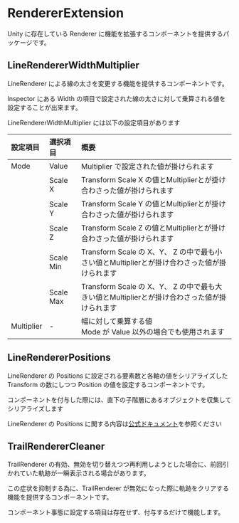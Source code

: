 # RendererExtension

Unity に存在している Renderer に機能を拡張するコンポーネントを提供するパッケージです。

## LineRendererWidthMultiplier

LineRenderer による線の太さを変更する機能を提供するコンポーネントです。

Inspector にある Width の項目で設定された線の太さに対して乗算される値を設定することが出来ます。

LineRendererWidthMultiplier には以下の設定項目があります

|設定項目|選択項目|概要|
|:----|:----|:----|
|Mode|Value|Multiplier で設定された値が掛けられます|
| |Scale X|Transform Scale X の値とMultiplierとが掛け合わさった値が掛けられます|
| |Scale Y|Transform Scale Y の値とMultiplierとが掛け合わさった値が掛けられます|
| |Scale Z|Transform Scale Z の値とMultiplierとが掛け合わさった値が掛けられます|
| |Scale Min|Transform Scale の X、Y、 Z の中で最も小さい値とMultiplierとが掛け合わさった値が掛けられます|
| |Scale Max|Transform Scale の X、Y、 Z の中で最も大きい値とMultiplierとが掛け合わさった値が掛けられます|
|Multiplier|-|幅に対して乗算する値<br>Mode が Value 以外の場合でも使用されます|

## LineRendererPositions

LineRenderer の Positions に設定される要素数と各軸の値をシリアライズした Transform の数にしつつ Position の値を設定するコンポーネントです。

コンポーネントを付与した際には、直下の子階層にあるオブジェクトを収集してシリアライズします

LineRenderer の Positions に関する内容は[公式ドキュメント](https://docs.unity3d.com/Manual/class-LineRenderer.html)を参照ください

## TrailRendererCleaner

TrailRenderer の有効、無効を切り替えつつ再利用しようとした場合に、前回引かれていた軌跡が一瞬表示される場合があります。

この症状を抑制する為に、TrailRenderer が無効になった際に軌跡をクリアする機能を提供するコンポーネントです。

コンポーネント事態に設定する項目は存在せず、付与するだけで機能します。
